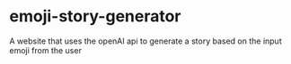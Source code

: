 # emoji-story-generator
A website that uses the openAI api to generate a story based on the input emoji from the user

